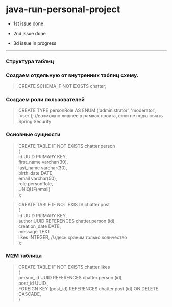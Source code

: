 # java-run-personal-project
+ 1st issue done 

+ 2nd issue done

+ 3d issue in progress

---
### Структура таблиц
### Создаем отдельную от внутренних таблиц схему.

>CREATE SCHEMA IF NOT EXISTS chatter;

### Создаем роли пользователей

>CREATE TYPE personRole AS ENUM ('administrator', 'moderator', 'user');  	//возможно лишнее в рамках прокта, если не подключать Spring Security  

### Основные сущности

>CREATE TABLE IF NOT EXISTS chatter.person  
(  
 id        	UUID PRIMARY KEY,  
 first_name  varchar(30),  
 last_name 	varchar(30),  
 birth_date 	DATE,			  
 email     	varchar(50),  
 role	    personRole,  
 UNIQUE(email)  
);

>CREATE TABLE IF NOT EXISTS chatter.post  
(  
 id           UUID PRIMARY KEY,  
 author	     UUID REFERENCES chatter.person (id),  
 creation_date DATE,  
 message	 TEXT  
 likes	     INTEGER,		//здесь храним только количество  
);  

### M2M таблица
> CREATE TABLE IF NOT EXISTS chatter.likes  
(  
 person_id UUID REFERENCES chatter.person (id),  
 post_id UUID  ,  
 FOREIGN KEY (post_id) REFERENCES chatter.post (id) ON DELETE CASCADE,  
)


